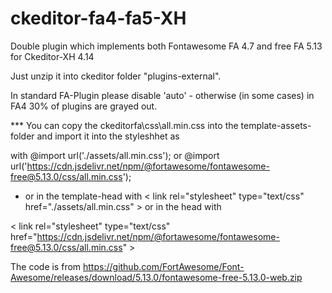 # ckeditor-fa4-fa5-XH
 Double plugin which implements both Fontawesome  FA 4.7 and free FA 5.13 for Ckeditor-XH 4.14

Just unzip it into ckeditor folder "plugins-external". 

In standard FA-Plugin please disable 'auto' - otherwise (in some cases) in FA4 30% of plugins are grayed out. 

*** You can copy the  ckeditorfa\css\all.min.css  into the template-assets-folder and import it into the styleshhet as

 with  @import url('./assets/all.min.css');   or   @import url('https://cdn.jsdelivr.net/npm/@fortawesome/fontawesome-free@5.13.0/css/all.min.css');  

* or in the template-head with  < link rel="stylesheet" type="text/css" href="./assets/all.min.css" >    or in the head with 

< link rel="stylesheet" type="text/css" href="https://cdn.jsdelivr.net/npm/@fortawesome/fontawesome-free@5.13.0/css/all.min.css" >

The code is from https://github.com/FortAwesome/Font-Awesome/releases/download/5.13.0/fontawesome-free-5.13.0-web.zip

